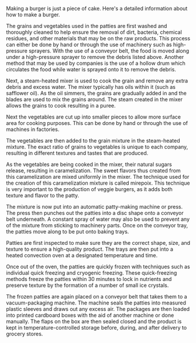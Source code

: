 Making a burger is just a piece of cake. Here's a detailed information about how to make a burger.

The grains and vegetables used in the patties are first washed and thoroughly cleaned to help ensure the removal of dirt, bacteria, chemical residues, and other materials that may be on the raw products. This process can either be done by hand or through the use of machinery such as high-pressure sprayers. With the use of a conveyor belt, the food is moved along under a high-pressure sprayer to remove the debris listed above. Another method that may be used by companies is the use of a hollow drum which circulates the food while water is sprayed onto it to remove the debris.

Next, a steam-heated mixer is used to cook the grain and remove any extra debris and excess water. The mixer typically has oils within it (such as safflower oil). As the oil simmers, the grains are gradually added in and the blades are used to mix the grains around. The steam created in the mixer allows the grains to cook resulting in a puree.

Next the vegetables are cut up into smaller pieces to allow more surface area for cooking purposes. This can be done by hand or through the use of machines in factories.

The vegetables are then added to the grain mixture in the steam-heated mixture. The exact ratio of grains to vegetables is unique to each company, resulting in different textures and tastes that are produced.

As the vegetables are being cooked in the mixer, their natural sugars release, resulting in caramelization. The sweet flavors thus created from this caramelization are mixed uniformly in the mixer. The technique used for the creation of this caramelization mixture is called mirepoix. This technique is very important to the production of veggie burgers, as it adds both texture and flavor to the patty.

The mixture is now put into an automatic patty-making machine or press. The press then punches out the patties into a disc shape onto a conveyor belt underneath. A constant spray of water may also be used to prevent any of the mixture from sticking to machinery parts. Once on the conveyor tray, the patties move along to be put onto baking trays.

Patties are first inspected to make sure they are the correct shape, size, and texture to ensure a high-quality product. The trays are then put into a heated convection oven at a designated temperature and time.

Once out of the oven, the patties are quickly frozen with techniques such as individual quick freezing and cryogenic freezing. These quick-freezing methods freeze the patties within 30 minutes to lock in nutrients and preserve texture by the formation of a number of small ice crystals.

The frozen patties are again placed on a conveyor belt that takes them to a vacuum-packaging machine. The machine seals the patties into measured plastic sleeves and draws out any excess air. The packages are then loaded into printed cardboard boxes with the aid of another machine or done manually. The flaps on the box are then sealed closed and the product is kept in temperature-controlled storage before, during, and after delivery to grocery stores.

